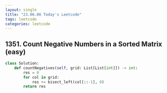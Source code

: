 ```yaml
---
layout: single
title: "23.06.06 Today's Leetcode"
tags: leetcode
categories: leetcode
---
```


## 1351. Count Negative Numbers in a Sorted Matrix (easy)

```python
class Solution:
    def countNegatives(self, grid: List[List[int]]) -> int:
        res = 0
        for col in grid:
            res += bisect_left(col[::-1], 0)
        return res
```
